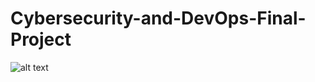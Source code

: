 # Cybersecurity-and-DevOps-Final-Project

![alt text](https://github.com/nikcladis/Cybersecurity-and-DevOps-Project-Code.Hub/blob/main/Images/devsecops.png)
